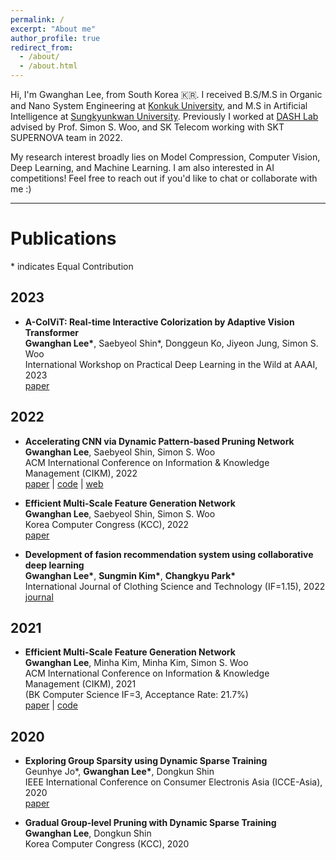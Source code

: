 ```yaml
---
permalink: /
excerpt: "About me"
author_profile: true
redirect_from:
  - /about/
  - /about.html
---
```


Hi, I'm Gwanghan Lee, from South Korea 🇰🇷.
I received B.S/M.S in Organic and Nano System Engineering at [Konkuk University](http://www.konkuk.ac.kr/do/Eng/Index.do), and M.S in Artificial Intelligence at [Sungkyunkwan University](https://www.skku.edu/eng/).
Previously I worked at [DASH Lab](https://dash-lab.github.io/) advised by Prof. Simon S. Woo, and SK Telecom working with SKT SUPERNOVA team in 2022. 

My research interest broadly lies on Model Compression, Computer Vision, Deep Learning, and Machine Learning. I am also interested in AI competitions! Feel free to reach out if you'd like to chat or collaborate with me :)

---

# Publications

\* indicates Equal Contribution

## 2023

- **A-ColViT: Real-time Interactive Colorization by Adaptive Vision Transformer**
  <br/>**Gwanghan Lee\***, Saebyeol Shin\*, Donggeun Ko, Jiyeon Jung, Simon S. Woo
  <br/>International Workshop on Practical Deep Learning in the Wild at AAAI, 2023
  <br/>[paper](https://practical-dl.github.io/)

## 2022

- **Accelerating CNN via Dynamic Pattern‑based Pruning Network**
  <br/>**Gwanghan Lee**, Saebyeol Shin, Simon S. Woo
  <br/>ACM International Conference on Information & Knowledge Management (CIKM), 2022
  <br/>[paper](https://dl.acm.org/doi/10.1145/3511808.3557225) \| [code](https://github.com/lee-gwang/DPPNet) \| [web](https://sites.google.com/g.skku.edu/dppnet/)

- **Efficient Multi-Scale Feature Generation Network**
  <br/>**Gwanghan Lee**, Saebyeol Shin, Simon S. Woo
  <br/>Korea Computer Congress (KCC), 2022
  <br/>[paper](https://www.dbpia.co.kr/journal/articleDetail?nodeId=NODE11113433)

- **Development of fasion recommendation system using collaborative deep learning**
  <br/>**Gwanghan Lee\***, **Sungmin Kim\***, **Changkyu Park\***
  <br/>International Journal of Clothing Science and Technology (IF=1.15), 2022
  <br/>[journal](https://www.emerald.com/insight/content/doi/10.1108/IJCST-11-2021-0172/full/html)

## 2021

- **Efficient Multi-Scale Feature Generation Network**
  <br/>**Gwanghan Lee**, Minha Kim, Minha Kim, Simon S. Woo
  <br/>ACM International Conference on Information & Knowledge Management (CIKM), 2021
  <br/>(BK Computer Science IF=3, Acceptance Rate: 21.7%)
  <br/>[paper](https://dl.acm.org/doi/abs/10.1145/3459637.3482337) \| [code](https://github.com/lee-gwang/EMGNet)

## 2020

- **Exploring Group Sparsity using Dynamic Sparse Training**
  <br/>Geunhye Jo\*, **Gwanghan Lee\***, Dongkun Shin
  <br/>IEEE International Conference on Consumer Electronis Asia (ICCE-Asia), 2020
  <br/>[paper](https://ieeexplore.ieee.org/document/9277137)

- **Gradual Group-level Pruning with Dynamic Sparse Training**
  <br/>**Gwanghan Lee**, Dongkun Shin
  <br/>Korea Computer Congress (KCC), 2020
